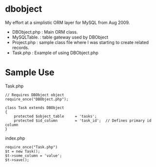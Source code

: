# dbobject
My effort at a simplistic ORM layer for MySQL from Aug 2009.

- DBObject.php : Main ORM class.
- MySQLTable. : table gateway used by DBObject
- Project.php : sample class file where I was starting to create related records.
- Task.php : Example of using DBObject.php

# Sample Use

Task.php
```
// Requires DBObject object
require_once("DBObject.php");

class Task extends DBObject
{
	protected $object_table	 	= 'tasks';
	protected $id_column		= 'task_id';  // Defines primary id column
}

```


index.php
```
require_once("Task.php")
$t = new Task();
$t->some_column = 'value';
$t->save();
```
